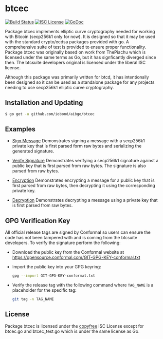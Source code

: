 btcec
=====

[![Build Status](https://travis-ci.org/iobond/aibgo.png?branch=master)](https://travis-ci.org/btcsuite/btcec)
[![ISC License](http://img.shields.io/badge/license-ISC-blue.svg)](http://copyfree.org)
[![GoDoc](https://godoc.org/github.com/iobond/aibgo/btcec?status.png)](http://godoc.org/github.com/iobond/aibgo/btcec)

Package btcec implements elliptic curve cryptography needed for working with
Bitcoin (secp256k1 only for now). It is designed so that it may be used with the
standard crypto/ecdsa packages provided with go.  A comprehensive suite of test
is provided to ensure proper functionality.  Package btcec was originally based
on work from ThePiachu which is licensed under the same terms as Go, but it has
signficantly diverged since then.  The btcsuite developers original is licensed
under the liberal ISC license.

Although this package was primarily written for btcd, it has intentionally been
designed so it can be used as a standalone package for any projects needing to
use secp256k1 elliptic curve cryptography.

## Installation and Updating

```bash
$ go get -u github.com/iobond/aibgo/btcec
```

## Examples

* [Sign Message](http://godoc.org/github.com/iobond/aibgo/btcec#example-package--SignMessage)
  Demonstrates signing a message with a secp256k1 private key that is first
  parsed form raw bytes and serializing the generated signature.

* [Verify Signature](http://godoc.org/github.com/iobond/aibgo/btcec#example-package--VerifySignature)
  Demonstrates verifying a secp256k1 signature against a public key that is
  first parsed from raw bytes.  The signature is also parsed from raw bytes.

* [Encryption](http://godoc.org/github.com/iobond/aibgo/btcec#example-package--EncryptMessage)
  Demonstrates encrypting a message for a public key that is first parsed from
  raw bytes, then decrypting it using the corresponding private key.

* [Decryption](http://godoc.org/github.com/iobond/aibgo/btcec#example-package--DecryptMessage)
  Demonstrates decrypting a message using a private key that is first parsed
  from raw bytes.

## GPG Verification Key

All official release tags are signed by Conformal so users can ensure the code
has not been tampered with and is coming from the btcsuite developers.  To
verify the signature perform the following:

- Download the public key from the Conformal website at
  https://opensource.conformal.com/GIT-GPG-KEY-conformal.txt

- Import the public key into your GPG keyring:
  ```bash
  gpg --import GIT-GPG-KEY-conformal.txt
  ```

- Verify the release tag with the following command where `TAG_NAME` is a
  placeholder for the specific tag:
  ```bash
  git tag -v TAG_NAME
  ```

## License

Package btcec is licensed under the [copyfree](http://copyfree.org) ISC License
except for btcec.go and btcec_test.go which is under the same license as Go.

